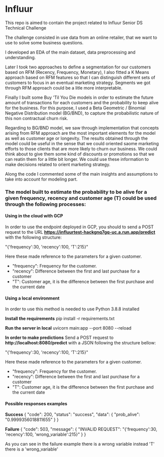 # Influur
This repo is aimed to contain the project related to Influur Senior DS Technical Challenge

The challenge consisted in use data from an online retailer, that we want to use to solve some business questions. 

I developed an EDA of the main dataset, data preprocessing and understanding. 

Later I took two approaches to define a segmentation for our customers based on RFM (Recency, Frequency, Monetary), I also fitted a K Means approach based on RFM features so that I can distinguish different sets of customers to focus in an eventual marketing strategy. Segments we got through RFM approach could be a litle more interpretable. 

Finally I built some Buy 'Til You Die models in order to estimate the future amount of transactions for each customers and the probability to keep alive for the business. For this purpose, I used a Beta Geometric / Binomial Negative Distribution model (BG/BND), to capture the probabilistic nature of this non contractual churn risk.

Regarding to BG/BND model, we saw through implementation that concepts arising from RFM approach are the most important elements for the model as well as customer age or longevity. The results obtained through the model could be useful in the sense that we could oriented saome marketing efforts to those clients that are more likely to churn our business. We could think about to give them some kind of discounts or promotions so that we can reatin them for a little bit longer. We could use these information to make decisions related to orient marketing strategy.

Along the code I commented some of the main insights and assumptions to take into account for modeling part.

### The model built to estimate the probability to be alive for a given frequency, recency and customer age (T) could be used through the following processes:

#### Using in the cloud with GCP
In order to use the endpoint deployed in GCP, you should to send a POST request to the URL **https://influurtest-hackgnq7gq-uc.a.run.app/predict** with the following structure:

"{'frequency':30, 'recency':100, 'T':215}"

Here these made reference to the parameters for a given customer.

   - "frequency": Frequency for the customer.
   - "recency": Difference between the first and last purchase for a customer
   - "T": Customer age, it is the difference between the first purchase and the current date

#### Using a local environment
In order to use this method is needed to use Python 3.8.8 installed

**Install the requirements**
pip install -r requirements.txt

**Run the server in local**
uvicorn main:app --port 8080 --reload

**In order to make predictions**
Send a POST request to **http://localhost:8080/predict** with a JSON following the structure bellow:

"{'frequency':30, 'recency':100, 'T':215}"

Here these made reference to the parameters for a given customer.

   - "frequency": Frequency for the customer.
   - "recency": Difference between the first and last purchase for a customer
   - "T": Customer age, it is the difference between the first purchase and the current date

#### Possible responses examples
**Success**
{
    "code": 200,
    "status": "success",
    "data": {
        "prob_alive": "0.9999356018811655"
    }
}

**Failure**
{
    "code": 503,
    "message": {
        "INVALID REQUEST": "{'frequency':30, 'recency':100, 'wrong_variable':215}"
    }
}

As you can see in the failure example there is a wrong variable instead 'T' there is a 'wrong_variable'
